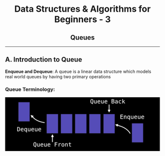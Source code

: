 <center> 
<h1>Data Structures & Algorithms for Beginners - 3</h1> 
<h2>Queues</h2>
</center>


---

## A. Introduction to Queue

**Enqueue and Dequeue**: A queue is a linear data structure which models real world queues by having two primary operations

### Queue Terminology:

<img src="./img/image-20220524150439698.png" alt="image-20220524150439698" style="zoom:60%;" />

















